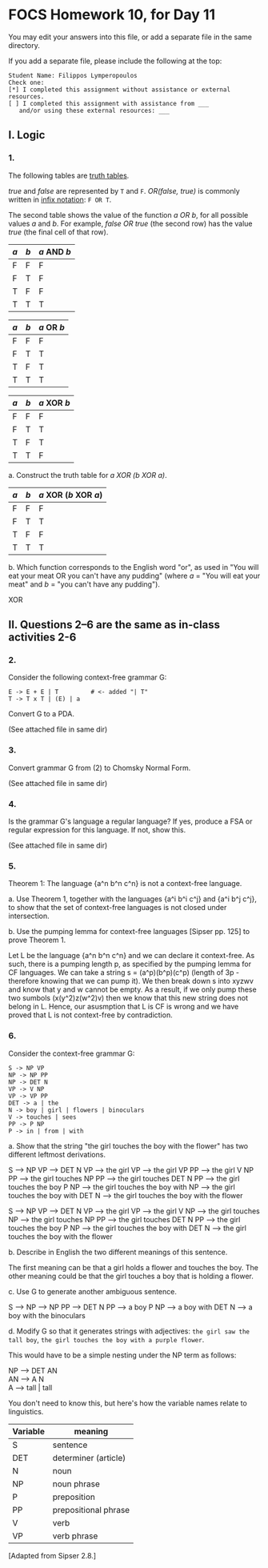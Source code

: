 # FOCS Homework 10, for Day 11

You may edit your answers into this file, or add a separate file in the same directory.

If you add a separate file, please include the following at the top:

```
Student Name: Filippos Lymperopoulos
Check one:
[*] I completed this assignment without assistance or external resources.
[ ] I completed this assignment with assistance from ___
   and/or using these external resources: ___
```

## I. Logic

### 1.

The following tables are [truth tables](https://en.wikipedia.org/wiki/Truth_table).

_true_ and _false_ are represented by `T` and `F`. _OR(false, true)_ is commonly written in [infix notation](https://en.wikipedia.org/wiki/Infix_notation): `F OR T`.

The second table shows the value of the function _a OR b_, for all possible values _a_ and _b_. For example, _false OR true_ (the second row) has the value _true_ (the final cell of that row).

_a_ | _b_ | _a_ AND _b_
----|-----|---
 F  |  F  | F
 F  |  T  | F
 T  |  F  | F
 T  |  T  | T

_a_ | _b_ | _a_ OR _b_
----|-----|---
 F  |  F  | F
 F  |  T  | T
 T  |  F  | T
 T  |  T  | T

_a_ | _b_ | _a_ XOR _b_
----|-----|---
 F  |  F  | F
 F  |  T  | T
 T  |  F  | T
 T  |  T  | F

a. Construct the truth table for _a XOR (b XOR a)_.

_a_ | _b_ | _a_ XOR (_b_ XOR _a_)
----|-----|---
 F  |  F  | F
 F  |  T  | T
 T  |  F  | F
 T  |  T  | T

b. Which function corresponds to the English word "or", as used in "You will eat your meat OR you can't have any pudding" (where _a_ = "You will eat your meat" and _b_ = "you can't have any pudding").

XOR

## II. Questions 2–6 are the same as in-class activities 2-6

### 2.

Consider the following context-free grammar G:

```
E -> E + E | T         # <- added "| T"
T -> T x T | (E) | a
```

Convert G to a PDA.

(See attached file in same dir)

### 3.

Convert grammar G from (2) to Chomsky Normal Form.

(See attached file in same dir)

### 4.

Is the grammar G's language a regular language? If yes, produce a FSA or regular expression for this language. If not, show this. 

(See attached file in same dir)

### 5.

Theorem 1: The language {a^n b^n c^n} is not a context-free language.

a. Use Theorem 1, together with the languages {a^i b^i c^j} and {a^i b^j c^j}, to show that the set of context-free languages is not closed under intersection.


b. Use the pumping lemma for context-free languages [Sipser pp. 125] to prove Theorem 1.

Let L be the language {a^n b^n c^n} and we can declare it context-free. As such, there is a pumping length p, as specified by the pumping lemma for CF languages. We can take a string s = (a^p)(b^p)(c^p) (length of 3p - therefore knowing that we can pump it). We then break down s into xyzwv and know that y and w cannot be empty. As a result, if we only pump these two sumbols (x(y^2)z(w^2)v) then we know that this new string does not belong in L. Hence, our asusmption that L is CF is wrong and we have proved that L is not context-free by contradiction. 

### 6.

Consider the context-free grammar G:

```
S -> NP VP
NP -> NP PP
NP -> DET N
VP -> V NP
VP -> VP PP
DET -> a | the
N -> boy | girl | flowers | binoculars
V -> touches | sees
PP -> P NP
P -> in | from | with
```

a. Show that the string "the girl touches the boy with the flower" has two
different leftmost derivations.

S --> NP VP --> DET N VP --> the girl VP --> the girl VP PP --> the girl V NP PP --> the girl touches NP PP --> the girl touches DET N PP --> the girl touches the boy P NP --> the girl touches the boy with NP --> the girl touches the boy with DET N --> the girl touches the boy with the flower  

S --> NP VP --> DET N VP --> the girl VP --> the girl V NP --> the girl touches NP --> the girl touches NP PP --> the girl touches DET N PP --> the girl touches the boy P NP --> the girl touches the boy with DET N --> the girl touches the boy with the flower  

b. Describe in English the two different meanings of this sentence.

The first meaning can be that a girl holds a flower and touches the boy. The other meaning could be that the girl touches a boy that is holding a flower.  

c. Use G to generate another ambiguous sentence.

S --> NP --> NP PP --> DET N PP --> a boy P NP --> a boy with DET N --> a boy with the binoculars  

d. Modify G so that it generates strings with adjectives: `the girl saw the tall boy`, `the girl touches the boy with a purple flower`.

This would have to be a simple nesting under the NP term as follows:  

NP --> DET AN  
AN --> A N  
A --> tall | tall  


You don't need to know this, but here's how the variable names relate to linguistics.

Variable | meaning
---|---
S | sentence
DET | determiner (article)
N | noun
NP | noun phrase
P | preposition
PP | prepositional phrase
V | verb
VP | verb phrase

[Adapted from Sipser 2.8.]
